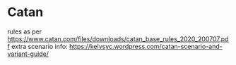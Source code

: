 # Catan

rules as per https://www.catan.com/files/downloads/catan_base_rules_2020_200707.pdf
extra scenario info: https://kelvsyc.wordpress.com/catan-scenario-and-variant-guide/
